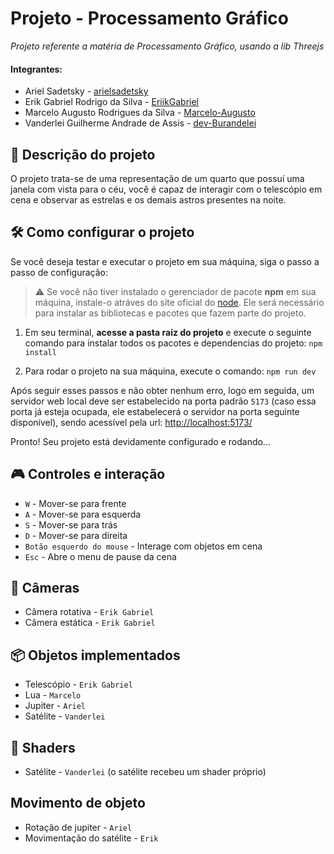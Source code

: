 # Projeto - Processamento Gráfico

_Projeto referente a matéria de Processamento Gráfico, usando a lib Threejs_

#### Integrantes:

- Ariel Sadetsky - [arielsadetsky](https://github.com/arielsadetsky)
- Erik Gabriel Rodrigo da Silva - [EriikGabriel](https://github.com/EriikGabriel)
- Marcelo Augusto Rodrigues da Silva - [Marcelo-Augusto](https://github.com/Marcelo-Augusto)
- Vanderlei Guilherme Andrade de Assis - [dev-Burandelei](https://github.com/dev-Burandelei)

## 📃 Descrição do projeto

O projeto trata-se de uma representação de um quarto que possuí uma janela com vista para o céu, você é capaz de interagir com o telescópio em cena e observar as estrelas e os demais astros presentes na noite.

## 🛠️ Como configurar o projeto

Se você deseja testar e executar o projeto em sua máquina, siga o passo a passo de configuração:

> ⚠ Se você não tiver instalado o gerenciador de pacote **npm** em sua máquina, instale-o atráves do site oficial do [node](https://nodejs.org/pt-br/download). Ele será necessário para instalar as bibliotecas e pacotes que fazem parte do projeto.

1. Em seu terminal, **acesse a pasta raiz do projeto** e execute o seguinte comando para instalar todos os pacotes e dependencias do projeto:
   `npm install`

2. Para rodar o projeto na sua máquina, execute o comando:
   `npm run dev`

Após seguir esses passos e não obter nenhum erro, logo em seguida, um servidor web local deve ser estabelecido na porta padrão `5173` (caso essa porta já esteja ocupada, ele estabelecerá o servidor na porta seguinte disponível), sendo acessível pela url:
[http://localhost:5173/](http://localhost:5173/)

Pronto! Seu projeto está devidamente configurado e rodando...

## 🎮 Controles e interação

- `W` - Mover-se para frente
- `A` - Mover-se para esquerda
- `S` - Mover-se para trás
- `D` - Mover-se para direita
- `Botão esquerdo do mouse` - Interage com objetos em cena
- `Esc` - Abre o menu de pause da cena

## 🎥 Câmeras

- Câmera rotativa - `Erik Gabriel`
- Câmera estática - `Erik Gabriel`

## 📦 Objetos implementados

- Telescópio - `Erik Gabriel`
- Lua - `Marcelo`
- Jupiter - `Ariel`
- Satélite - `Vanderlei`

## 🎨 Shaders

- Satélite - `Vanderlei` (o satélite recebeu um shader próprio)

## Movimento de objeto

- Rotação de jupiter - `Ariel`
- Movimentação do satélite - `Erik`
